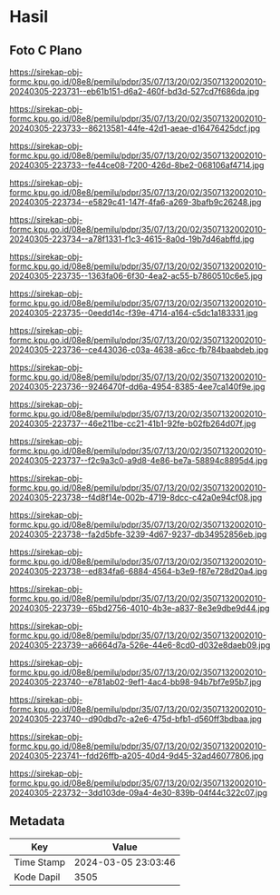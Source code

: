 # Hasil

## Foto C Plano

https://sirekap-obj-formc.kpu.go.id/08e8/pemilu/pdpr/35/07/13/20/02/3507132002010-20240305-223731--eb61b151-d6a2-460f-bd3d-527cd7f686da.jpg

https://sirekap-obj-formc.kpu.go.id/08e8/pemilu/pdpr/35/07/13/20/02/3507132002010-20240305-223733--86213581-44fe-42d1-aeae-d16476425dcf.jpg

https://sirekap-obj-formc.kpu.go.id/08e8/pemilu/pdpr/35/07/13/20/02/3507132002010-20240305-223733--fe44ce08-7200-426d-8be2-068106af4714.jpg

https://sirekap-obj-formc.kpu.go.id/08e8/pemilu/pdpr/35/07/13/20/02/3507132002010-20240305-223734--e5829c41-147f-4fa6-a269-3bafb9c26248.jpg

https://sirekap-obj-formc.kpu.go.id/08e8/pemilu/pdpr/35/07/13/20/02/3507132002010-20240305-223734--a78f1331-f1c3-4615-8a0d-19b7d46abffd.jpg

https://sirekap-obj-formc.kpu.go.id/08e8/pemilu/pdpr/35/07/13/20/02/3507132002010-20240305-223735--1363fa06-6f30-4ea2-ac55-b7860510c6e5.jpg

https://sirekap-obj-formc.kpu.go.id/08e8/pemilu/pdpr/35/07/13/20/02/3507132002010-20240305-223735--0eedd14c-f39e-4714-a164-c5dc1a183331.jpg

https://sirekap-obj-formc.kpu.go.id/08e8/pemilu/pdpr/35/07/13/20/02/3507132002010-20240305-223736--ce443036-c03a-4638-a6cc-fb784baabdeb.jpg

https://sirekap-obj-formc.kpu.go.id/08e8/pemilu/pdpr/35/07/13/20/02/3507132002010-20240305-223736--9246470f-dd6a-4954-8385-4ee7ca140f9e.jpg

https://sirekap-obj-formc.kpu.go.id/08e8/pemilu/pdpr/35/07/13/20/02/3507132002010-20240305-223737--46e211be-cc21-41b1-92fe-b02fb264d07f.jpg

https://sirekap-obj-formc.kpu.go.id/08e8/pemilu/pdpr/35/07/13/20/02/3507132002010-20240305-223737--f2c9a3c0-a9d8-4e86-be7a-58894c8895d4.jpg

https://sirekap-obj-formc.kpu.go.id/08e8/pemilu/pdpr/35/07/13/20/02/3507132002010-20240305-223738--f4d8f14e-002b-4719-8dcc-c42a0e94cf08.jpg

https://sirekap-obj-formc.kpu.go.id/08e8/pemilu/pdpr/35/07/13/20/02/3507132002010-20240305-223738--fa2d5bfe-3239-4d67-9237-db34952856eb.jpg

https://sirekap-obj-formc.kpu.go.id/08e8/pemilu/pdpr/35/07/13/20/02/3507132002010-20240305-223738--ed834fa6-6884-4564-b3e9-f87e728d20a4.jpg

https://sirekap-obj-formc.kpu.go.id/08e8/pemilu/pdpr/35/07/13/20/02/3507132002010-20240305-223739--65bd2756-4010-4b3e-a837-8e3e9dbe9d44.jpg

https://sirekap-obj-formc.kpu.go.id/08e8/pemilu/pdpr/35/07/13/20/02/3507132002010-20240305-223739--a6664d7a-526e-44e6-8cd0-d032e8daeb09.jpg

https://sirekap-obj-formc.kpu.go.id/08e8/pemilu/pdpr/35/07/13/20/02/3507132002010-20240305-223740--e781ab02-9ef1-4ac4-bb98-94b7bf7e95b7.jpg

https://sirekap-obj-formc.kpu.go.id/08e8/pemilu/pdpr/35/07/13/20/02/3507132002010-20240305-223740--d90dbd7c-a2e6-475d-bfb1-d560ff3bdbaa.jpg

https://sirekap-obj-formc.kpu.go.id/08e8/pemilu/pdpr/35/07/13/20/02/3507132002010-20240305-223741--fdd26ffb-a205-40d4-9d45-32ad46077806.jpg

https://sirekap-obj-formc.kpu.go.id/08e8/pemilu/pdpr/35/07/13/20/02/3507132002010-20240305-223732--3dd103de-09a4-4e30-839b-04f44c322c07.jpg


## Metadata

| Key        | Value               |
| ---------- | ------------------- |
| Time Stamp | 2024-03-05 23:03:46 |
| Kode Dapil | 3505                |



